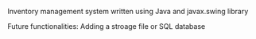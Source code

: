 Inventory management system written using Java and javax.swing library

Future functionalities:
Adding a stroage file or SQL database